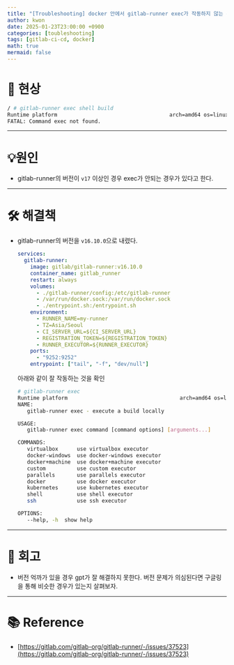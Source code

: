 ```yaml
---
title: "[Troubleshooting] docker 안에서 gitlab-runner exec가 작동하지 않는 문제"
author: kwon
date: 2025-01-23T23:00:00 +0900
categories: [toubleshooting]
tags: [gitlab-ci-cd, docker]
math: true
mermaid: false
---
```


# 🚫 현상

```bash
/ # gitlab-runner exec shell build
Runtime platform                                    arch=amd64 os=linux pid=139 revision=66a723c3 version=17.5.0
FATAL: Command exec not found.
```
---


# 💡원인

- gitlab-runner의 버전이 `v17`  이상인 경우 exec가 안되는 경우가 있다고 한다.

---


# 🛠 해결책
- gitlab-runner의 버전을 `v16.10.0`으로 내렸다.
    
    ```yaml
    services:
      gitlab-runner:
        image: gitlab/gitlab-runner:v16.10.0
        container_name: gitlab_runner
        restart: always
        volumes:
          - ./gitlab-runner/config:/etc/gitlab-runner
          - /var/run/docker.sock:/var/run/docker.sock
          - ./entrypoint.sh:/entrypoint.sh
        environment:
          - RUNNER_NAME=my-runner
          - TZ=Asia/Seoul
          - CI_SERVER_URL=${CI_SERVER_URL}
          - REGISTRATION_TOKEN=${REGISTRATION_TOKEN}
          - RUNNER_EXECUTOR=${RUNNER_EXECUTOR}
        ports:
          - "9252:9252"
        entrypoint: ["tail", "-f", "dev/null"]
    ```
    
    아래와 같이 잘 작동하는 것을 확인
    
    ```bash
    # gitlab-runner exec
    Runtime platform                                    arch=amd64 os=linux pid=13 revision=81ab07f6 version=16.10.0
    NAME:
       gitlab-runner exec - execute a build locally
    
    USAGE:
       gitlab-runner exec command [command options] [arguments...]
    
    COMMANDS:
       virtualbox      use virtualbox executor
       docker-windows  use docker-windows executor
       docker+machine  use docker+machine executor
       custom          use custom executor
       parallels       use parallels executor
       docker          use docker executor
       kubernetes      use kubernetes executor
       shell           use shell executor
       ssh             use ssh executor
    
    OPTIONS:
       --help, -h  show help
    ```

---


# 🤔 회고

- 버전 억까가 있을 경우 gpt가 잘 해결하지 못한다. 버전 문제가 의심된다면 구글링을 통해 비슷한 경우가 있는지 살펴보자.

---


# 📚 Reference
- [https://gitlab.com/gitlab-org/gitlab-runner/-/issues/37523](https://gitlab.com/gitlab-org/gitlab-runner/-/issues/37523)